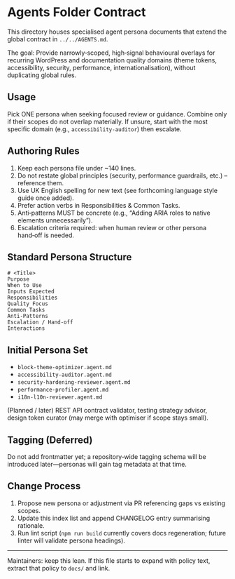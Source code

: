 # Agents Folder Contract

This directory houses specialised agent persona documents that extend the global contract in `../../AGENTS.md`.

The goal: Provide narrowly‑scoped, high‑signal behavioural overlays for recurring WordPress and documentation quality domains (theme tokens, accessibility, security, performance, internationalisation), without duplicating global rules.

## Usage

Pick ONE persona when seeking focused review or guidance. Combine only if their scopes do not overlap materially. If unsure, start with the most specific domain (e.g., `accessibility-auditor`) then escalate.

## Authoring Rules

1. Keep each persona file under ~140 lines.
2. Do not restate global principles (security, performance guardrails, etc.) – reference them.
3. Use UK English spelling for new text (see forthcoming language style guide once added).
4. Prefer action verbs in Responsibilities & Common Tasks.
5. Anti‑patterns MUST be concrete (e.g., “Adding ARIA roles to native elements unnecessarily”).
6. Escalation criteria required: when human review or other persona hand‑off is needed.

## Standard Persona Structure

```
# <Title>
Purpose
When to Use
Inputs Expected
Responsibilities
Quality Focus
Common Tasks
Anti-Patterns
Escalation / Hand-off
Interactions
```

## Initial Persona Set

- `block-theme-optimizer.agent.md`
- `accessibility-auditor.agent.md`
- `security-hardening-reviewer.agent.md`
- `performance-profiler.agent.md`
- `i18n-l10n-reviewer.agent.md`

(Planned / later) REST API contract validator, testing strategy advisor, design token curator (may merge with optimiser if scope stays small).

## Tagging (Deferred)

Do not add frontmatter yet; a repository‑wide tagging schema will be introduced later—personas will gain tag metadata at that time.

## Change Process

1. Propose new persona or adjustment via PR referencing gaps vs existing scopes.
2. Update this index list and append CHANGELOG entry summarising rationale.
3. Run lint script (`npm run build` currently covers docs regeneration; future linter will validate persona headings).

---

Maintainers: keep this lean. If this file starts to expand with policy text, extract that policy to `docs/` and link.
